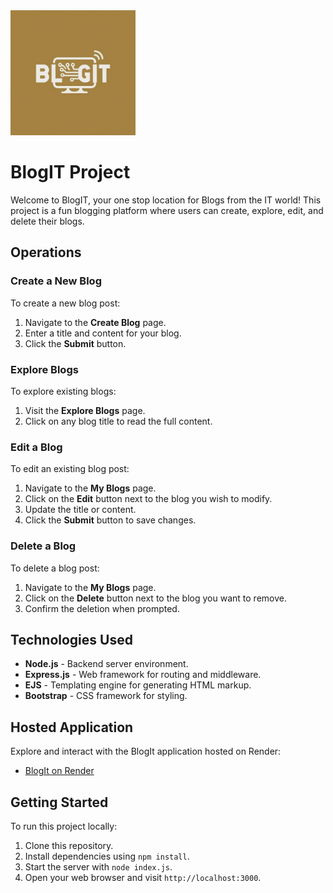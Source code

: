 
<img src="https://github.com/shaun-shock/BlogIT/blob/master/public/blogIT.jpg" width="200" height="200" border-radius = 20% />

# BlogIT Project

Welcome to BlogIT, your one stop location for Blogs from the IT world! This project is a fun blogging platform where users can create, explore, edit, and delete their blogs. 

## Operations

### Create a New Blog
To create a new blog post:
1. Navigate to the **Create Blog** page.
2. Enter a title and content for your blog.
3. Click the **Submit** button.

### Explore Blogs
To explore existing blogs:
1. Visit the **Explore Blogs** page.
2. Click on any blog title to read the full content.

### Edit a Blog
To edit an existing blog post:
1. Navigate to the **My Blogs** page.
2. Click on the **Edit** button next to the blog you wish to modify.
3. Update the title or content.
4. Click the **Submit** button to save changes.

### Delete a Blog
To delete a blog post:
1. Navigate to the **My Blogs** page.
2. Click on the **Delete** button next to the blog you want to remove.
3. Confirm the deletion when prompted.

## Technologies Used
- **Node.js** - Backend server environment.
- **Express.js** - Web framework for routing and middleware.
- **EJS** - Templating engine for generating HTML markup.
- **Bootstrap** - CSS framework for styling.

## Hosted Application
Explore and interact with the BlogIt application hosted on Render:
- [BlogIt on Render](https://blogit-3m72.onrender.com)

## Getting Started
To run this project locally:
1. Clone this repository.
2. Install dependencies using `npm install`.
3. Start the server with `node index.js`.
4. Open your web browser and visit `http://localhost:3000`.


